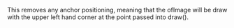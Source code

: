 This removes any anchor positioning, meaning that the ofImage will be draw with the upper left hand corner at the point passed into draw().
